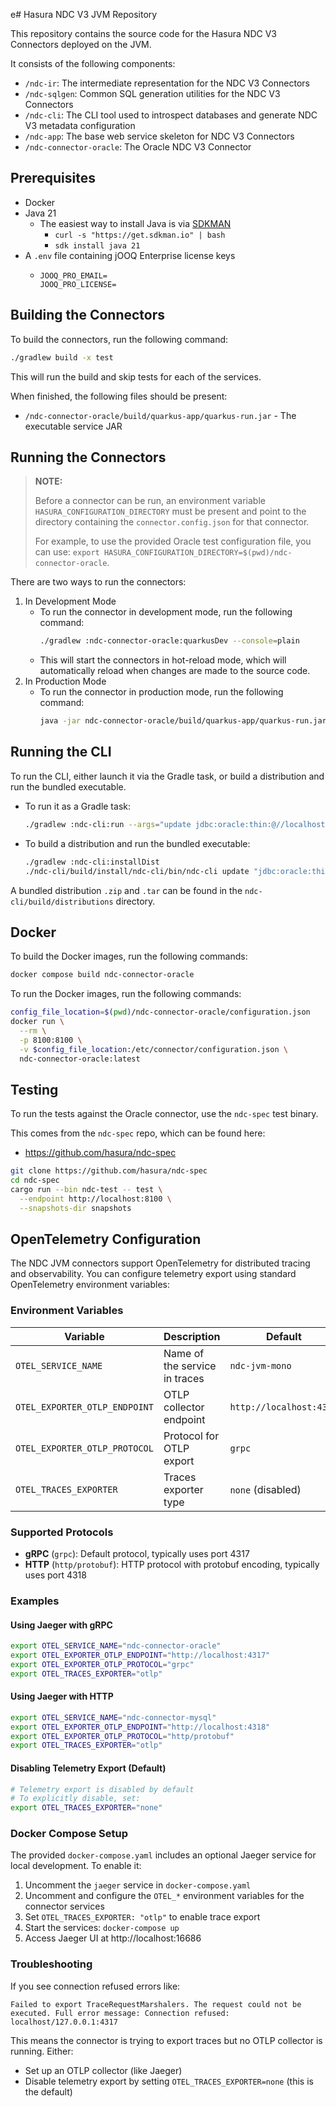 e# Hasura NDC V3 JVM Repository 

This repository contains the source code for the Hasura NDC V3 Connectors deployed on the JVM.

It consists of the following components:

- `/ndc-ir`: The intermediate representation for the NDC V3 Connectors
- `/ndc-sqlgen`: Common SQL generation utilities for the NDC V3 Connectors
- `/ndc-cli`: The CLI tool used to introspect databases and generate NDC V3 metadata configuration
- `/ndc-app`: The base web service skeleton for NDC V3 Connectors
- `/ndc-connector-oracle`: The Oracle NDC V3 Connector

## Prerequisites

- Docker
- Java 21
    - The easiest way to install Java is via [SDKMAN](https://sdkman.io/)
        - `curl -s "https://get.sdkman.io" | bash`
        - `sdk install java 21`
- A `.env` file containing jOOQ Enterprise license keys
   - ```env
     JOOQ_PRO_EMAIL=
     JOOQ_PRO_LICENSE=
     ```

## Building the Connectors

To build the connectors, run the following command:

```bash
./gradlew build -x test
```

This will run the build and skip tests for each of the services.

When finished, the following files should be present:

- `/ndc-connector-oracle/build/quarkus-app/quarkus-run.jar` - The executable service JAR

## Running the Connectors

> **NOTE:**
> 
> Before a connector can be run, an environment variable `HASURA_CONFIGURATION_DIRECTORY` must be present and point to the directory containing the `connector.config.json` for that connector.
>
> For example, to use the provided Oracle test configuration file, you can use: `export HASURA_CONFIGURATION_DIRECTORY=$(pwd)/ndc-connector-oracle`.

There are two ways to run the connectors:

1. In Development Mode
    - To run the connector in development mode, run the following command:
        ```bash
        ./gradlew :ndc-connector-oracle:quarkusDev --console=plain
        ```
    - This will start the connectors in hot-reload mode, which will automatically reload when changes are made to the
      source code.
2. In Production Mode
    - To run the connector in production mode, run the following command:
        ```bash
        java -jar ndc-connector-oracle/build/quarkus-app/quarkus-run.jar
        ```
      
## Running the CLI

To run the CLI, either launch it via the Gradle task, or build a distribution and run the bundled executable.

- To run it as a Gradle task:
    ```bash
    ./gradlew :ndc-cli:run --args="update jdbc:oracle:thin:@//localhost:1521/XE?user=chinook&password=Password123 --database ORACLE"
    ```
- To build a distribution and run the bundled executable:
    ```bash
    ./gradlew :ndc-cli:installDist
    ./ndc-cli/build/install/ndc-cli/bin/ndc-cli update "jdbc:oracle:thin:@//localhost:1521/XE?user=chinook&password=Password123" --database ORACLE
    ```
  
A bundled distribution `.zip` and `.tar` can be found in the `ndc-cli/build/distributions` directory.

## Docker

To build the Docker images, run the following commands:

```bash
docker compose build ndc-connector-oracle
```

To run the Docker images, run the following commands:

```bash
config_file_location=$(pwd)/ndc-connector-oracle/configuration.json
docker run \
  --rm \
  -p 8100:8100 \
  -v $config_file_location:/etc/connector/configuration.json \
  ndc-connector-oracle:latest
```

## Testing

To run the tests against the Oracle connector, use the `ndc-spec` test binary.

This comes from the `ndc-spec` repo, which can be found here:

- https://github.com/hasura/ndc-spec

```bash
git clone https://github.com/hasura/ndc-spec
cd ndc-spec
cargo run --bin ndc-test -- test \
  --endpoint http://localhost:8100 \
  --snapshots-dir snapshots
```

## OpenTelemetry Configuration

The NDC JVM connectors support OpenTelemetry for distributed tracing and observability. You can configure telemetry export using standard OpenTelemetry environment variables:

### Environment Variables

| Variable | Description | Default | Example |
|----------|-------------|---------|---------|
| `OTEL_SERVICE_NAME` | Name of the service in traces | `ndc-jvm-mono` | `ndc-oracle` |
| `OTEL_EXPORTER_OTLP_ENDPOINT` | OTLP collector endpoint | `http://localhost:4317` | `http://jaeger:4317` |
| `OTEL_EXPORTER_OTLP_PROTOCOL` | Protocol for OTLP export | `grpc` | `grpc` or `http/protobuf` |
| `OTEL_TRACES_EXPORTER` | Traces exporter type | `none` (disabled) | `otlp` to enable |

### Supported Protocols

- **gRPC** (`grpc`): Default protocol, typically uses port 4317
- **HTTP** (`http/protobuf`): HTTP protocol with protobuf encoding, typically uses port 4318

### Examples

#### Using Jaeger with gRPC
```bash
export OTEL_SERVICE_NAME="ndc-connector-oracle"
export OTEL_EXPORTER_OTLP_ENDPOINT="http://localhost:4317"
export OTEL_EXPORTER_OTLP_PROTOCOL="grpc"
export OTEL_TRACES_EXPORTER="otlp"
```

#### Using Jaeger with HTTP
```bash
export OTEL_SERVICE_NAME="ndc-connector-mysql"
export OTEL_EXPORTER_OTLP_ENDPOINT="http://localhost:4318"
export OTEL_EXPORTER_OTLP_PROTOCOL="http/protobuf"
export OTEL_TRACES_EXPORTER="otlp"
```

#### Disabling Telemetry Export (Default)
```bash
# Telemetry export is disabled by default
# To explicitly disable, set:
export OTEL_TRACES_EXPORTER="none"
```

### Docker Compose Setup

The provided `docker-compose.yaml` includes an optional Jaeger service for local development. To enable it:

1. Uncomment the `jaeger` service in `docker-compose.yaml`
2. Uncomment and configure the `OTEL_*` environment variables for the connector services
3. Set `OTEL_TRACES_EXPORTER: "otlp"` to enable trace export
4. Start the services: `docker-compose up`
5. Access Jaeger UI at http://localhost:16686

### Troubleshooting

If you see connection refused errors like:
```
Failed to export TraceRequestMarshalers. The request could not be executed. Full error message: Connection refused: localhost/127.0.0.1:4317
```

This means the connector is trying to export traces but no OTLP collector is running. Either:
- Set up an OTLP collector (like Jaeger)
- Disable telemetry export by setting `OTEL_TRACES_EXPORTER=none` (this is the default)
